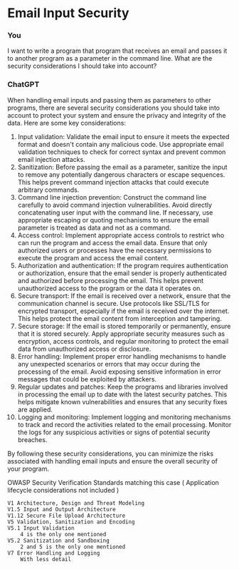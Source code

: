 # Email Input Security

### You
I want to write a program that program that receives an email and passes it to another program as a parameter in the command line. What are the security considerations I should take into account?

### ChatGPT
When handling email inputs and passing them as parameters to other programs, there are several security considerations you should take into account to protect your system and ensure the privacy and integrity of the data. Here are some key considerations:

1. Input validation: Validate the email input to ensure it meets the expected format and doesn't contain any malicious code. Use appropriate email validation techniques to check for correct syntax and prevent common email injection attacks.
2. Sanitization: Before passing the email as a parameter, sanitize the input to remove any potentially dangerous characters or escape sequences. This helps prevent command injection attacks that could execute arbitrary commands.
3. Command line injection prevention: Construct the command line carefully to avoid command injection vulnerabilities. Avoid directly concatenating user input with the command line. If necessary, use appropriate escaping or quoting mechanisms to ensure the email parameter is treated as data and not as a command.
4. Access control: Implement appropriate access controls to restrict who can run the program and access the email data. Ensure that only authorized users or processes have the necessary permissions to execute the program and access the email content.
5. Authorization and authentication: If the program requires authentication or authorization, ensure that the email sender is properly authenticated and authorized before processing the email. This helps prevent unauthorized access to the program or the data it operates on.
6. Secure transport: If the email is received over a network, ensure that the communication channel is secure. Use protocols like SSL/TLS for encrypted transport, especially if the email is received over the internet. This helps protect the email content from interception and tampering.
7. Secure storage: If the email is stored temporarily or permanently, ensure that it is stored securely. Apply appropriate security measures such as encryption, access controls, and regular monitoring to protect the email data from unauthorized access or disclosure.
8. Error handling: Implement proper error handling mechanisms to handle any unexpected scenarios or errors that may occur during the processing of the email. Avoid exposing sensitive information in error messages that could be exploited by attackers.
9. Regular updates and patches: Keep the programs and libraries involved in processing the email up to date with the latest security patches. This helps mitigate known vulnerabilities and ensures that any security fixes are applied.
10. Logging and monitoring: Implement logging and monitoring mechanisms to track and record the activities related to the email processing. Monitor the logs for any suspicious activities or signs of potential security breaches.

By following these security considerations, you can minimize the risks associated with handling email inputs and ensure the overall security of your program.

OWASP Security Verification Standards matching this case ( Application lifecycle considerations not included )

    V1 Architecture, Design and Threat Modeling
    V1.5 Input and Output Architecture
    V1.12 Secure File Upload Architecture
    V5 Validation, Sanitization and Encoding
    V5.1 Input Validation
        4 is the only one mentioned
    V5.2 Sanitization and Sandboxing
        2 and 5 is the only one mentioned
    V7 Error Handling and Logging
        With less detail
    